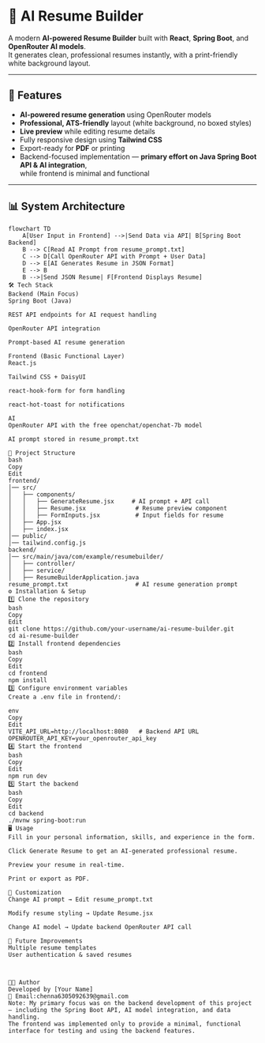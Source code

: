 # 📝 AI Resume Builder

A modern **AI-powered Resume Builder** built with **React**, **Spring Boot**, and **OpenRouter AI models**.  
It generates clean, professional resumes instantly, with a print-friendly white background layout.

---

## 🚀 Features

- **AI-powered resume generation** using OpenRouter models
- **Professional, ATS-friendly** layout (white background, no boxed styles)
- **Live preview** while editing resume details
- Fully responsive design using **Tailwind CSS**
- Export-ready for **PDF** or printing
- Backend-focused implementation — **primary effort on Java Spring Boot API & AI integration**,  
  while frontend is minimal and functional

---

## 📊 System Architecture

```mermaid
flowchart TD
    A[User Input in Frontend] -->|Send Data via API| B[Spring Boot Backend]
    B --> C[Read AI Prompt from resume_prompt.txt]
    C --> D[Call OpenRouter API with Prompt + User Data]
    D --> E[AI Generates Resume in JSON Format]
    E --> B
    B -->|Send JSON Resume| F[Frontend Displays Resume]
🛠 Tech Stack
Backend (Main Focus)
Spring Boot (Java)

REST API endpoints for AI request handling

OpenRouter API integration

Prompt-based AI resume generation

Frontend (Basic Functional Layer)
React.js

Tailwind CSS + DaisyUI

react-hook-form for form handling

react-hot-toast for notifications

AI
OpenRouter API with the free openchat/openchat-7b model

AI prompt stored in resume_prompt.txt

📂 Project Structure
bash
Copy
Edit
frontend/
│── src/
│   ├── components/
│   │   ├── GenerateResume.jsx     # AI prompt + API call
│   │   ├── Resume.jsx              # Resume preview component
│   │   ├── FormInputs.jsx          # Input fields for resume
│   ├── App.jsx
│   ├── index.jsx
│── public/
│── tailwind.config.js
backend/
│── src/main/java/com/example/resumebuilder/
│   ├── controller/
│   ├── service/
│   ├── ResumeBuilderApplication.java
resume_prompt.txt                   # AI resume generation prompt
⚙️ Installation & Setup
1️⃣ Clone the repository
bash
Copy
Edit
git clone https://github.com/your-username/ai-resume-builder.git
cd ai-resume-builder
2️⃣ Install frontend dependencies
bash
Copy
Edit
cd frontend
npm install
3️⃣ Configure environment variables
Create a .env file in frontend/:

env
Copy
Edit
VITE_API_URL=http://localhost:8080   # Backend API URL
OPENROUTER_API_KEY=your_openrouter_api_key
4️⃣ Start the frontend
bash
Copy
Edit
npm run dev
5️⃣ Start the backend
bash
Copy
Edit
cd backend
./mvnw spring-boot:run
🖥 Usage
Fill in your personal information, skills, and experience in the form.

Click Generate Resume to get an AI-generated professional resume.

Preview your resume in real-time.

Print or export as PDF.

🎨 Customization
Change AI prompt → Edit resume_prompt.txt

Modify resume styling → Update Resume.jsx

Change AI model → Update backend OpenRouter API call

📌 Future Improvements
Multiple resume templates
User authentication & saved resumes



👨‍💻 Author
Developed by [Your Name]
📧 Email:chenna6305092639@gmail.com
Note: My primary focus was on the backend development of this project — including the Spring Boot API, AI model integration, and data handling.
The frontend was implemented only to provide a minimal, functional interface for testing and using the backend features.
